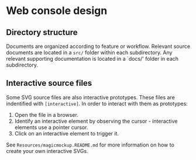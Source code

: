 Web console design
==================

Directory structure
-------------------

Documents are organized according to feature or workflow. Relevant source documents are located in a `src/` folder within each subdirectory. Any relevant supporting documentation is located in a `docs/' folder in each subdirectory.

Interactive source files
------------------------

Some SVG source files are also interactive prototypes. These files are indentified with `[interactive]`. In order to interact with them as prototypes:

1. Open the file in a browser.
2. Identify an interactive element by observing the cursor - interactive elements use a pointer cursor.
3. Click on an interactive element to trigger it.

See `Resources/magicmockup.README.md` for more information on how to create your own interactive SVGs.

